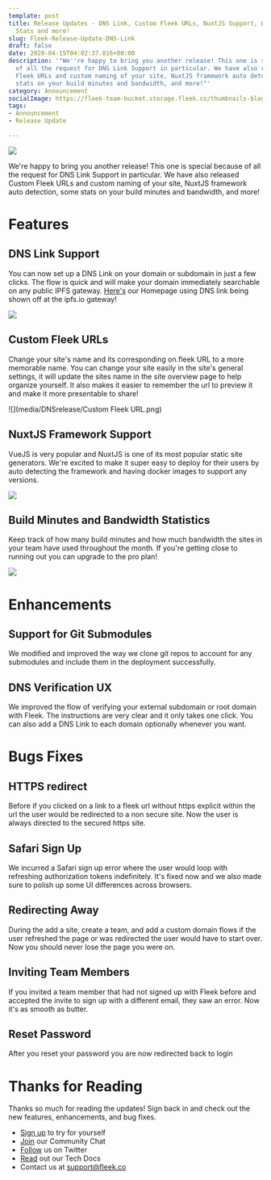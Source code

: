 ```yaml
---
template: post
title: Release Updates - DNS Link, Custom Fleek URLs, NuxtJS Support, Build and Bandwidth
  Stats and more!
slug: Fleek-Release-Update-DNS-Link
draft: false
date: 2020-04-15T04:02:37.816+00:00
description: '"We''re happy to bring you another release! This one is special because
  of all the request for DNS Link Support in particular. We have also released Custom
  Fleek URLs and custom naming of your site, NuxtJS framework auto detection, some
  stats on your build minutes and bandwidth, and more!"'
category: Announcement
socialImage: https://fleek-team-bucket.storage.fleek.co/thumbnails-blog/Release-Update-UI-rebrand.png
tags:
- Announcement
- Release Update

---
```

![](https://fleek-team-bucket.storage.fleek.co/thumbnails-blog/Release-Update-UI-rebrand.png)

We're happy to bring you another release! This one is special because of all the request for DNS Link Support in particular. We have also released Custom Fleek URLs and custom naming of your site, NuxtJS framework auto detection, some stats on your build minutes and bandwidth, and more!

# Features

## DNS Link Support

You can now set up a DNS Link on your domain or subdomain in just a few clicks. The flow is quick and will make your domain immediately searchable on any public IPFS gateway. [Here's](https://ipfs.io/ipns/fleek.co/) our Homepage using DNS link being shown off at the ipfs.io gateway!

![](media/DNSrelease/DNS.png)

## Custom Fleek URLs

Change your site's name and its corresponding on.fleek URL to a more memorable name. You can change your site easily in the site's general settings, it will update the sites name in the site overview page to help organize yourself. It also makes it easier to remember the url to preview it and make it more presentable to share!

![](media/DNSrelease/Custom Fleek URL.png)

## NuxtJS Framework Support

VueJS is very popular and NuxtJS is one of its most popular static site generators. We're excited to make it super easy to deploy for their users by auto detecting the framework and having docker images to support any versions.

![](media/DNSrelease/Nuxt.png)

## Build Minutes and Bandwidth Statistics

Keep track of how many build minutes and how much bandwidth the sites in your team have used throughout the month. If you're getting close to running out you can upgrade to the pro plan!

![](media/DNSrelease/BuildBandwidth.png)

# Enhancements

## Support for Git Submodules

We modified and improved the way we clone git repos to account for any submodules and include them in the deployment successfully.

## DNS Verification UX

We improved the flow of verifying your external subdomain or root domain with Fleek. The instructions are very clear and it only takes one click. You can also add a DNS Link to each domain optionally whenever you want.

# Bugs Fixes

## HTTPS redirect

Before if you clicked on a link to a fleek url without https explicit within the url the user would be redirected to a non secure site. Now the user is always directed to the secured https site.

## Safari Sign Up

We incurred a Safari sign up error where the user would loop with refreshing authorization tokens indefinitely. It's fixed now and we also made sure to polish up some UI differences across browsers.

## Redirecting Away

During the add a site, create a team, and add a custom domain flows if the user refreshed the page or was redirected the user would have to start over. Now you should never lose the page you were on.

## Inviting Team Members

If you invited a team member that had not signed up with Fleek before and accepted the invite to sign up with a different email, they saw an error. Now it's as smooth as butter.

## Reset Password

After you reset your password you are now redirected back to login

# Thanks for Reading

Thanks so much for reading the updates! Sign back in and check out the new features, enhancements, and bug fixes.

* [Sign up](https://app.fleek.co) to try for yourself
* [Join](https://slack.fleek.co/) our Community Chat
* [Follow](https://twitter.com/FleekHQ) us on Twitter
* [Read](https://docs.fleek.co/) out our Tech Docs
* Contact us at support@fleek.co